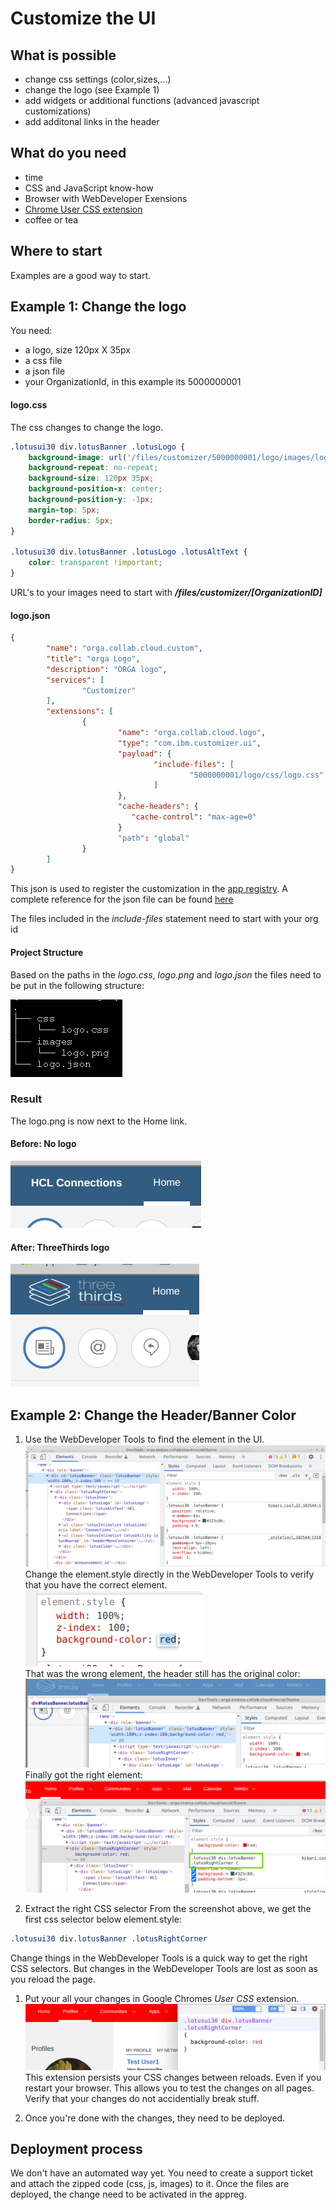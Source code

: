 # Customize the UI

## What is possible

- change css settings (color,sizes,...)
- change the logo (see Example 1)
- add widgets or additional functions (advanced javascript customizations)
- add additonal links in the header

## What do you need

- time
- CSS and JavaScript know-how
- Browser with WebDeveloper Exensions
- [Chrome User CSS extension](https://chrome.google.com/webstore/detail/user-css/okpjlejfhacmgjkmknjhadmkdbcldfcb?hl=de)
- coffee or tea

## Where to start

Examples are a good way to start.

## Example 1: Change the logo

You need:

- a logo, size 120px X 35px
- a css file
- a json file
- your OrganizationId, in this example its 5000000001  

#### logo.css

The css changes to change the logo.

```css
.lotusui30 div.lotusBanner .lotusLogo {
    background-image: url('/files/customizer/5000000001/logo/images/logo.png');
    background-repeat: no-repeat;
    background-size: 120px 35px;
    background-position-x: center;
    background-position-y: -1px;
    margin-top: 5px;
    border-radius: 5px;
}

.lotusui30 div.lotusBanner .lotusLogo .lotusAltText {
    color: transparent !important;
}
```

URL's to your images need to start with ***/files/customizer/[OrganizationID]***

#### logo.json

```json
{
        "name": "orga.collab.cloud.custom",
        "title": "orga Logo",
        "description": "ORGA logo",
        "services": [
                "Customizer"
        ],
        "extensions": [
                {
                        "name": "orga.collab.cloud.logo",
                        "type": "com.ibm.customizer.ui",
                        "payload": {
                                "include-files": [
                                        "5000000001/logo/css/logo.css"
                                ]
                        },
                        "cache-headers": {
                           "cache-control": "max-age=0"
                        }
                        "path": "global"
                }
        ]
}
```

This json is used to register the customization in the [app registry](/admin/appreg).
A complete reference for the json file can be found [here](https://github.com/hclcnx/customizer/blob/master/docs/HCLConnectionsCustomizer.md)

The files included in the *include-files* statement need to start with your org id

#### Project Structure

Based on the paths in the *logo.css*, *logo.png* and *logo.json* the files need to be put in the following structure:

![Project Structur](/assets/images/customui/tree.png)

### Result

The logo.png is now next to the Home link.

#### Before: No logo

![Before](/assets/images/customui/original.png)

#### After: ThreeThirds logo

![Result](/assets/images/customui/logo.png)

## Example 2: Change the Header/Banner Color

1. Use the WebDeveloper Tools to find the element in the UI.  
![Lotus Banner](/assets/images/customui/banner1.png)
Change the element.style directly in the WebDeveloper Tools to verify that you have the correct element.  
![Lotus Banner](/assets/images/customui/banner2.png)  
That was the wrong element, the header still has the original color:  
![Lotus Banner](/assets/images/customui/banner3.png)  
Finally got the right element:  
![Lotus Banner](/assets/images/customui/banner4.png)  

1. Extract the right CSS selector
From the screenshot above, we get the first css selector below element.style:

```css
.lotusui30 div.lotusBanner .lotusRightCorner
```

Change things in the WebDeveloper Tools is a quick way to get the right CSS selectors. But changes in the WebDeveloper Tools are lost as soon as you reload the page.

1. Put your all your changes in Google Chromes *User CSS* extension.
![User CSS Extension](/assets/images/customui/user-css.png)  
This extension persists your CSS changes between reloads. Even if you restart your browser.
This allows you to test the changes on all pages. Verify that your changes do not accidentially break stuff.

1. Once you're done with the changes, they need to be deployed.

## Deployment process

We don't have an automated way yet. You need to create a support ticket and attach the zipped code (css, js, images) to it.
Once the files are deployed, the change need to be activated in the appreg.
